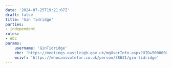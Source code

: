 ```yaml
---
date: '2024-07-25T19:21:07Z'
draft: false
title: 'Gin Tidridge'
parties:
- independent
roles:
- ebc
params:
    username: 'GinTidridge'
    ebc: 'https://meetings.eastleigh.gov.uk/mgUserInfo.aspx?UID=500000050'
    wcivf: 'https://whocanivotefor.co.uk/person/38631/gin-tidridge'
---
```

